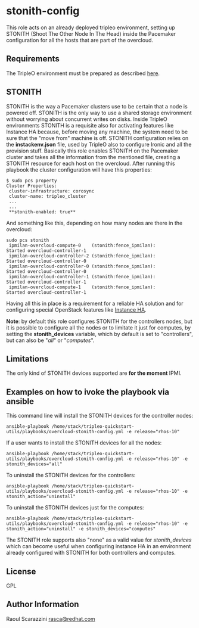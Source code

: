 stonith-config
==============

This role acts on an already deployed tripleo environment, setting up STONITH
(Shoot The Other Node In The Head) inside the Pacemaker configuration for all
the hosts that are part of the overcloud.

Requirements
------------

The TripleO environment must be prepared as described [here](https://github.com/redhat-openstack/tripleo-quickstart-utils/tree/master/README.md).

STONITH
-------

STONITH is the way a Pacemaker clusters use to be certain that a node is powered
off. STONITH is the only way to use a shared storage environment without
worrying about concurrent writes on disks. Inside TripleO environments STONITH
is a requisite also for activating features like Instance HA because, before
moving any machine, the system need to be sure that the "move from" machine is
off.
STONITH configuration relies on the **instackenv.json** file, used by TripleO
also to configure Ironic and all the provision stuff.
Basically this role enables STONITH on the Pacemaker cluster and takes all the
information from the mentioned file, creating a STONITH resource for each host
on the overcloud.
After running this playbook the cluster configuration will have this properties:

    $ sudo pcs property
    Cluster Properties:
     cluster-infrastructure: corosync
     cluster-name: tripleo_cluster
     ...
     ...
     **stonith-enabled: true**

And something like this, depending on how many nodes are there in the overcloud:

    sudo pcs stonith
     ipmilan-overcloud-compute-0    (stonith:fence_ipmilan):        Started overcloud-controller-1
     ipmilan-overcloud-controller-2 (stonith:fence_ipmilan):        Started overcloud-controller-0
     ipmilan-overcloud-controller-0 (stonith:fence_ipmilan):        Started overcloud-controller-0
     ipmilan-overcloud-controller-1 (stonith:fence_ipmilan):        Started overcloud-controller-1
     ipmilan-overcloud-compute-1    (stonith:fence_ipmilan):        Started overcloud-controller-1

Having all this in place is a requirement for a reliable HA solution and for
configuring special OpenStack features like [Instance HA](https://github.com/redhat-openstack/tripleo-quickstart-utils/tree/master/roles/instance-ha).

**Note**: by default this role configures STONITH for the controllers nodes,
but it is possible to configure all the nodes or to limitate it just for
computes, by setting the **stonith_devices** variable, which by default is set
to "controllers", but can also be "*all*" or "*computes*".

Limitations
-----------

The only kind of STONITH devices supported are **for the moment** IPMI.

Examples on how to ivoke the playbook via ansible
-------------------------------------------------

This command line will install the STONITH devices for the controller nodes:

    ansible-playbook /home/stack/tripleo-quickstart-utils/playbooks/overcloud-stonith-config.yml -e release="rhos-10"

If a user wants to install the STONITH devices for all the nodes:

    ansible-playbook /home/stack/tripleo-quickstart-utils/playbooks/overcloud-stonith-config.yml -e release="rhos-10" -e stonith_devices="all"

To uninstall the STONITH devices for the controllers:

    ansible-playbook /home/stack/tripleo-quickstart-utils/playbooks/overcloud-stonith-config.yml -e release="rhos-10" -e stonith_action="uninstall"

To uninstall the STONITH devices just for the computes:

    ansible-playbook /home/stack/tripleo-quickstart-utils/playbooks/overcloud-stonith-config.yml -e release="rhos-10" -e stonith_action="uninstall" -e stonith_devices="computes"

The STONITH role supports also "none" as a valid value for *stonith_devices*
which can become useful when configuring instance HA in an environment already
configured with STONITH for both controllers and computes.

License
-------

GPL

Author Information
------------------

Raoul Scarazzini <rasca@redhat.com>
